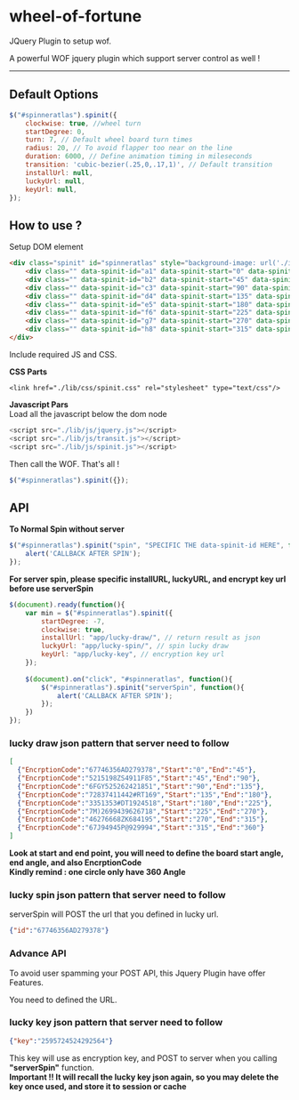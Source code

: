 # wheel-of-fortune
JQuery Plugin to setup wof.

A powerful WOF jquery plugin which support server control as well !

---



##  Default Options

```javascript
$("#spinneratlas").spinit({  
    clockwise: true, //wheel turn
    startDegree: 0,  
	turn: 7, // Default wheel board turn times  
	radius: 20, // To avoid flapper too near on the line
	duration: 6000, // Define animation timing in mileseconds  
	transition: 'cubic-bezier(.25,0,.17,1)', // Default transition  
    installUrl: null,  
    luckyUrl: null,  
    keyUrl: null,  
});
```

## How to use ?

Setup DOM element
```html
<div class="spinit" id="spinneratlas" style="background-image: url('./img/gameboard.png')">
	<div class="" data-spinit-id="a1" data-spinit-start="0" data-spinit-end="45"></div>			
	<div class="" data-spinit-id="b2" data-spinit-start="45" data-spinit-end="90"></div>
	<div class="" data-spinit-id="c3" data-spinit-start="90" data-spinit-end="135"></div>
	<div class="" data-spinit-id="d4" data-spinit-start="135" data-spinit-end="180"></div>
	<div class="" data-spinit-id="e5" data-spinit-start="180" data-spinit-end="225"></div>
	<div class="" data-spinit-id="f6" data-spinit-start="225" data-spinit-end="270"></div>
	<div class="" data-spinit-id="g7" data-spinit-start="270" data-spinit-end="315"></div>
	<div class="" data-spinit-id="h8" data-spinit-start="315" data-spinit-end="360"></div>
</div>
```

Include required JS and CSS.

**CSS Parts**
```stylesheets
<link href="./lib/css/spinit.css" rel="stylesheet" type="text/css"/>
```

**Javascript Pars**  
Load all the javascript below the dom node
```javascript  
<script src="./lib/js/jquery.js"></script>  
<script src="./lib/js/transit.js"></script>  
<script src="./lib/js/spinit.js"></script>  
```
Then call the WOF. That's all ! 
```javascript
$("#spinneratlas").spinit({});  
```



## API

**To Normal Spin without server**
```javascript
$("#spinneratlas").spinit("spin", "SPECIFIC THE data-spinit-id HERE", function(){
    alert('CALLBACK AFTER SPIN');
});
```

**For server spin, please specific installURL, luckyURL, and encrypt key url before use serverSpin**

```javascript
$(document).ready(function(){
    var min = $("#spinneratlas").spinit({
		startDegree: -7,
		clockwise: true,
		installUrl: "app/lucky-draw/", // return result as json
		luckyUrl: "app/lucky-spin/", // spin lucky draw
		keyUrl: "app/lucky-key", // encryption key url
	});
	
	$(document).on("click", "#spinneratlas", function(){
		$("#spinneratlas").spinit("serverSpin", function(){
			alert('CALLBACK AFTER SPIN');
		});
	})
});
```

### **lucky draw json pattern that server need to follow**

```json
[  
  {"EncrptionCode":"67746356AD279378","Start":"0","End":"45"},   
  {"EncrptionCode":"5215198ZS4911F85","Start":"45","End":"90"},  
  {"EncrptionCode":"6FGY525262421851","Start":"90","End":"135"},  
  {"EncrptionCode":"72837411442#RT169","Start":"135","End":"180"},  
  {"EncrptionCode":"3351353#DT1924518","Start":"180","End":"225"},  
  {"EncrptionCode":"7M)2699439626718","Start":"225","End":"270"},  
  {"EncrptionCode":"46276668ZK684195","Start":"270","End":"315"},  
  {"EncrptionCode":"67J94945P@929994","Start":"315","End":"360"}
]
```
**Look at start and end point, you will need to define the board start angle, end angle, and also EncrptionCode**  
**Kindly remind : one circle only have 360 Angle**  

### **lucky spin json pattern that server need to follow**
serverSpin will POST the url that you defined in lucky url.
```json
{"id":"67746356AD279378"}
```

### **Advance API**
To avoid user spamming your POST API, this Jquery Plugin have offer <keyUrl> Features.

You need to defined the URL.

### **lucky key json pattern that server need to follow**
```json
{"key":"2595724524292564"}
```

This key will use as encryption key, and POST to server when you calling **"serverSpin"** function.   
**Important !! It will recall the lucky key json again, so you may delete the key once used, and store it to session or cache**
